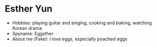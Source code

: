 # Esther Yun

- Hobbies: playing guitar and singing, cooking and baking, watching Korean drama
- Spyname: Eggsther
- About me (Fake): I love eggs, especially poached eggs

